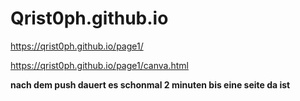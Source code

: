 # Qrist0ph.github.io

https://qrist0ph.github.io/page1/

https://qrist0ph.github.io/page1/canva.html

**nach dem push dauert es schonmal 2 minuten bis eine seite da ist**
